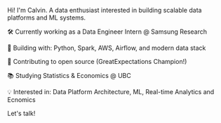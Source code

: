 Hi! I'm Calvin. A data enthusiast interested in building scalable data platforms and ML systems.

🛠 Currently working as a Data Engineer Intern @ Samsung Research

🔭 Building with: Python, Spark, AWS, Airflow, and modern data stack

🌟 Contributing to open source (GreatExpectations Champion!)

📚 Studying Statistics & Economics @ UBC

💡 Interested in: Data Platform Architecture, ML, Real-time Analytics and Ecnomics

Let's talk! 
